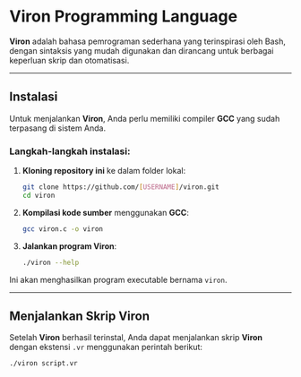# **Viron Programming Language**

**Viron** adalah bahasa pemrograman sederhana yang terinspirasi oleh Bash, dengan sintaksis yang mudah digunakan dan dirancang untuk berbagai keperluan skrip dan otomatisasi.

---

## **Instalasi**

Untuk menjalankan **Viron**, Anda perlu memiliki compiler **GCC** yang sudah terpasang di sistem Anda.

### Langkah-langkah instalasi:

1. **Kloning repository ini** ke dalam folder lokal:
    ```bash
    git clone https://github.com/[USERNAME]/viron.git
    cd viron
    ```

2. **Kompilasi kode sumber** menggunakan **GCC**:
    ```bash
    gcc viron.c -o viron
    ```

3. **Jalankan program Viron**:
    ```bash
    ./viron --help
    ```

Ini akan menghasilkan program executable bernama `viron`.

---

## **Menjalankan Skrip Viron**

Setelah **Viron** berhasil terinstal, Anda dapat menjalankan skrip **Viron** dengan ekstensi `.vr` menggunakan perintah berikut:

```bash
./viron script.vr

